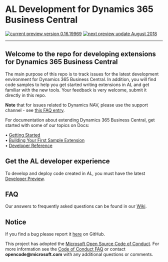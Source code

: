﻿
# AL Development for Dynamics 365 Business Central
 <!-- [![Released version](https://img.shields.io/badge/Release_version-0.12.15355-green.svg?style=flat-square)](https://mbs.microsoft.com/partnersource/global/deployment/downloads/product-releases/msdnav2018download) -->
 [![current preview version 0.16.19969](https://img.shields.io/badge/Current_Preview_Version-0.16.19969-orange.svg?style=flat-square)](https://github.com/Microsoft/AL/milestone/17?closed=1) [![next preview update August 2018](https://img.shields.io/badge/Next_Preview_Update-august_2018-blue.svg?style=flat-square)](https://github.com/Microsoft/AL/milestone/18)

---

## Welcome to the repo for developing extensions for Dynamics 365 Business Central
The main purpose of this repo is to track issues for the latest development environment for Dynamics 365 Business Central. In addition, you will find code samples to help you get started writing extensions in AL and get familiar with the new tools. Your feedback is very welcome, submit it directly in this repo.

**Note** that for issues related to Dynamics NAV, please use the support channel - see [this FAQ entry](https://github.com/Microsoft/AL/wiki/Frequently-Asked-Questions#nav-2018-issues).

For documentation about extending Dynamics 365 Business Central, get started with some of our topics on Docs: 

•	[Getting Started](https://docs.microsoft.com/en-us/dynamics-nav/developer/devenv-get-started)   
•	[Building Your First Sample Extension](https://docs.microsoft.com/en-us/dynamics-nav/developer/devenv-extension-example)  
•	[Developer Reference](https://docs.microsoft.com/en-us/dynamics-nav/)  

## Get the AL developer experience
To develop and deploy code created in AL, you must have the latest [Developer Preview](http://aka.ms/bcsandbox).

## FAQ
Our answers to frequently asked questions can be found in our [Wiki](https://github.com/Microsoft/AL/wiki/Frequently-Asked-Questions).

## Notice
If you find a bug please report it [here](https://github.com/Microsoft/AL/issues/new) on GitHub.

This project has adopted the [Microsoft Open Source Code of Conduct](https://opensource.microsoft.com/codeofconduct/). For more information see the [Code of Conduct FAQ](https://opensource.microsoft.com/codeofconduct/faq/) or contact __opencode@microsoft.com__ with any additional questions or comments.
